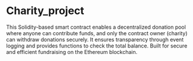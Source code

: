 # Charity_project
This Solidity-based smart contract enables a decentralized donation pool where anyone can contribute funds, and only the contract owner (charity) can withdraw donations securely. It ensures transparency through event logging and provides functions to check the total balance. Built for secure and efficient fundraising on the Ethereum blockchain. 
